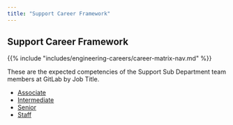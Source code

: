 ```yaml
---
title: "Support Career Framework"
---
```


## Support Career Framework

{{% include "includes/engineering-careers/career-matrix-nav.md" %}}

These are the expected competencies of the Support Sub Department team members at GitLab by Job Title.

- [Associate](/handbook/engineering/careers/matrix/support/associate/)
- [Intermediate](/handbook/engineering/careers/matrix/support/intermediate/)
- [Senior](/handbook/engineering/careers/matrix/support/senior/)
- [Staff](/handbook/engineering/careers/matrix/support/staff/)
